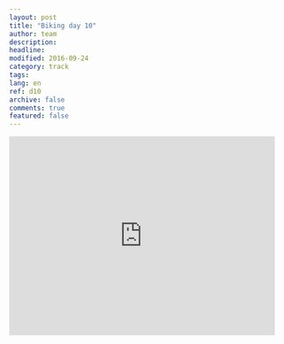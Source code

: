 ```yaml
---
layout: post
title: "Biking day 10"
author: team
description: 
headline: 
modified: 2016-09-24
category: track
tags: 
lang: en
ref: d10
archive: false
comments: true
featured: false
---
```

<iframe width="480" height="360" src="http://track-kit.net/maps_s3/?v=embed&track=229806.gpx" frameborder="0" allowfullscreen></iframe>




